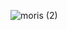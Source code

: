 ![moris (2)](https://github.com/jenny5587/pipeline_study/assets/103649749/77485e32-1092-47fa-836e-bbda48668b6d)
